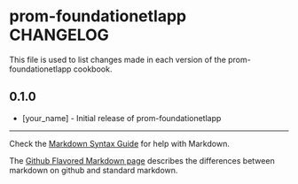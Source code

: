 prom-foundationetlapp CHANGELOG
===============================

This file is used to list changes made in each version of the prom-foundationetlapp cookbook.

0.1.0
-----
- [your_name] - Initial release of prom-foundationetlapp

- - -
Check the [Markdown Syntax Guide](http://daringfireball.net/projects/markdown/syntax) for help with Markdown.

The [Github Flavored Markdown page](http://github.github.com/github-flavored-markdown/) describes the differences between markdown on github and standard markdown.
